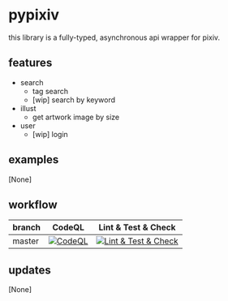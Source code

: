 # pypixiv
this library is a fully-typed, asynchronous api wrapper for pixiv.

## features
* search
  - tag search
  - [wip] search by keyword
* illust
  - get artwork image by size
* user
  - [wip] login

## examples
[None]

## workflow
| branch | CodeQL                                                                                                                                                                    | Lint & Test & Check                                                                                                                                                                        |
|--------|---------------------------------------------------------------------------------------------------------------------------------------------------------------------------|--------------------------------------------------------------------------------------------------------------------------------------------------------------------------------------------|
| master | [![CodeQL](https://github.com/DeltaLaboratory/pypixiv/actions/workflows/codeql.yaml/badge.svg)](https://github.com/DeltaLaboratory/pypixiv/actions/workflows/codeql.yaml) | [![Lint & Test & Check](https://github.com/DeltaLaboratory/pypixiv/actions/workflows/lint_test.yml/badge.svg)](https://github.com/DeltaLaboratory/pypixiv/actions/workflows/lint_test.yml) |

## updates
[None]